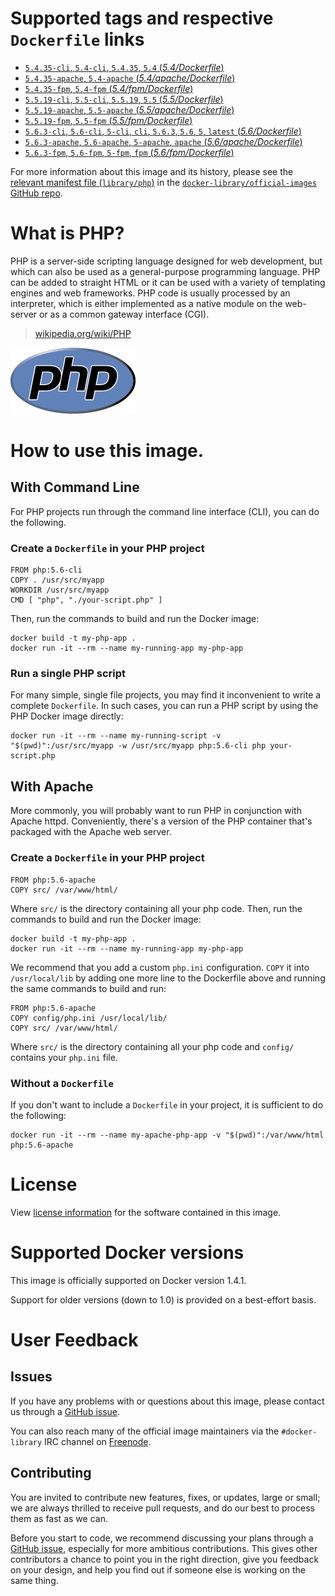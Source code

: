 # Supported tags and respective `Dockerfile` links

- [`5.4.35-cli`, `5.4-cli`, `5.4.35`, `5.4` (*5.4/Dockerfile*)](https://github.com/docker-library/php/blob/4a5d6cfe6902d86bea3f040c868b64712e94e7c1/5.4/Dockerfile)
- [`5.4.35-apache`, `5.4-apache` (*5.4/apache/Dockerfile*)](https://github.com/docker-library/php/blob/58c3fd175cb3ab30633fbc3e86314154ecc38e89/5.4/apache/Dockerfile)
- [`5.4.35-fpm`, `5.4-fpm` (*5.4/fpm/Dockerfile*)](https://github.com/docker-library/php/blob/4a5d6cfe6902d86bea3f040c868b64712e94e7c1/5.4/fpm/Dockerfile)
- [`5.5.19-cli`, `5.5-cli`, `5.5.19`, `5.5` (*5.5/Dockerfile*)](https://github.com/docker-library/php/blob/4a5d6cfe6902d86bea3f040c868b64712e94e7c1/5.5/Dockerfile)
- [`5.5.19-apache`, `5.5-apache` (*5.5/apache/Dockerfile*)](https://github.com/docker-library/php/blob/58c3fd175cb3ab30633fbc3e86314154ecc38e89/5.5/apache/Dockerfile)
- [`5.5.19-fpm`, `5.5-fpm` (*5.5/fpm/Dockerfile*)](https://github.com/docker-library/php/blob/4a5d6cfe6902d86bea3f040c868b64712e94e7c1/5.5/fpm/Dockerfile)
- [`5.6.3-cli`, `5.6-cli`, `5-cli`, `cli`, `5.6.3`, `5.6`, `5`, `latest` (*5.6/Dockerfile*)](https://github.com/docker-library/php/blob/4a5d6cfe6902d86bea3f040c868b64712e94e7c1/5.6/Dockerfile)
- [`5.6.3-apache`, `5.6-apache`, `5-apache`, `apache` (*5.6/apache/Dockerfile*)](https://github.com/docker-library/php/blob/58c3fd175cb3ab30633fbc3e86314154ecc38e89/5.6/apache/Dockerfile)
- [`5.6.3-fpm`, `5.6-fpm`, `5-fpm`, `fpm` (*5.6/fpm/Dockerfile*)](https://github.com/docker-library/php/blob/4a5d6cfe6902d86bea3f040c868b64712e94e7c1/5.6/fpm/Dockerfile)

For more information about this image and its history, please see the [relevant
manifest file
(`library/php`)](https://github.com/docker-library/official-images/blob/master/library/php)
in the [`docker-library/official-images` GitHub
repo](https://github.com/docker-library/official-images).

# What is PHP?

PHP is a server-side scripting language designed for web development, but which
can also be used as a general-purpose programming language. PHP can be added to
straight HTML or it can be used with a variety of templating engines and web
frameworks. PHP code is usually processed by an interpreter, which is either
implemented as a native module on the web-server or as a common gateway
interface (CGI).

> [wikipedia.org/wiki/PHP](http://en.wikipedia.org/wiki/PHP)

![logo](https://raw.githubusercontent.com/docker-library/docs/master/php/logo.png)

# How to use this image.

## With Command Line

For PHP projects run through the command line interface (CLI), you can do the
following.

### Create a `Dockerfile` in your PHP project

    FROM php:5.6-cli
    COPY . /usr/src/myapp
    WORKDIR /usr/src/myapp
    CMD [ "php", "./your-script.php" ]

Then, run the commands to build and run the Docker image:

    docker build -t my-php-app .
    docker run -it --rm --name my-running-app my-php-app

### Run a single PHP script

For many simple, single file projects, you may find it inconvenient to write a
complete `Dockerfile`. In such cases, you can run a PHP script by using the PHP
Docker image directly:

    docker run -it --rm --name my-running-script -v "$(pwd)":/usr/src/myapp -w /usr/src/myapp php:5.6-cli php your-script.php

## With Apache

More commonly, you will probably want to run PHP in conjunction with Apache
httpd. Conveniently, there's a version of the PHP container that's packaged with
the Apache web server.

### Create a `Dockerfile` in your PHP project

    FROM php:5.6-apache
    COPY src/ /var/www/html/

Where `src/` is the directory containing all your php code. Then, run the commands to build and run the Docker image:

    docker build -t my-php-app .
    docker run -it --rm --name my-running-app my-php-app

We recommend that you add a custom `php.ini` configuration. `COPY` it into
`/usr/local/lib` by adding one more line to the Dockerfile above and running the
same commands to build and run:

    FROM php:5.6-apache
    COPY config/php.ini /usr/local/lib/
    COPY src/ /var/www/html/

Where `src/` is the directory containing all your php code and `config/`
contains your `php.ini` file.

### Without a `Dockerfile`

If you don't want to include a `Dockerfile` in your project, it is sufficient to
do the following:

    docker run -it --rm --name my-apache-php-app -v "$(pwd)":/var/www/html php:5.6-apache

# License

View [license information](http://php.net/license/)
for the software contained in this image.

# Supported Docker versions

This image is officially supported on Docker version 1.4.1.

Support for older versions (down to 1.0) is provided on a best-effort basis.

# User Feedback

## Issues

If you have any problems with or questions about this image, please contact us
 through a [GitHub issue](https://github.com/docker-library/php/issues).

You can also reach many of the official image maintainers via the
`#docker-library` IRC channel on [Freenode](https://freenode.net).

## Contributing

You are invited to contribute new features, fixes, or updates, large or small;
we are always thrilled to receive pull requests, and do our best to process them
as fast as we can.

Before you start to code, we recommend discussing your plans 
through a [GitHub issue](https://github.com/docker-library/php/issues), especially for more ambitious
contributions. This gives other contributors a chance to point you in the right
direction, give you feedback on your design, and help you find out if someone
else is working on the same thing.

